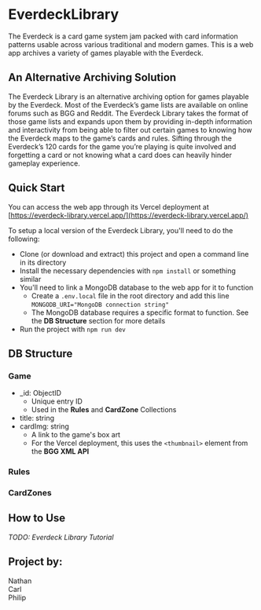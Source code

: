 # EverdeckLibrary
The Everdeck is a card game system jam packed with card information patterns usable across various traditional and modern games. This is a web app archives a variety of games playable with the Everdeck.

## An Alternative Archiving Solution
The Everdeck Library is an alternative archiving option for games playable by the Everdeck.
Most of the Everdeck’s game lists are available on online forums such as BGG and Reddit. The Everdeck Library takes the format of those game lists and expands upon them by providing in-depth information and interactivity from being able to filter out certain games to knowing how the Everdeck maps to the game’s cards and rules.
Sifting through the Everdeck’s 120 cards for the game you’re playing is quite involved and forgetting a card or not knowing what a card does can heavily hinder gameplay experience.

## Quick Start
You can access the web app through its Vercel deployment at [https://everdeck-library.vercel.app/](https://everdeck-library.vercel.app/)

To setup a local version of the Everdeck Library, you'll need to do the following:
- Clone (or download and extract) this project and open a command line in its directory 
- Install the necessary dependencies with `npm install` or something similar
- You'll need to link a MongoDB database to the web app for it to function
  - Create a `.env.local` file in the root directory and add this line `MONGODB_URI="MongoDB connection string"`
  - The MongoDB database requires a specific format to function. See the **DB Structure** section for more details
- Run the project with `npm run dev`

## DB Structure

### Game
- _id: ObjectID
  - Unique entry ID
  - Used in the **Rules** and **CardZone** Collections
- title: string
- cardImg: string
  - A link to the game's box art
  - For the Vercel deployment, this uses the `<thumbnail>` element from the **BGG XML API**

### Rules

### CardZones


## How to Use
_TODO: Everdeck Library Tutorial_

## Project by:
Nathan \
Carl \
Philip
